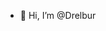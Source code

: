 - 👋 Hi, I’m @Drelbur

<!---
Drelbur/Drelbur is a ✨ special ✨ repository because its `README.md` (this file) appears on your GitHub profile.
You can click the Preview link to take a look at your changes.
--->
